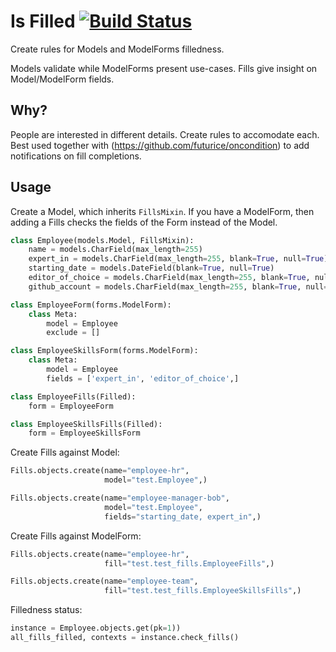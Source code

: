 Is Filled [![Build Status](https://travis-ci.org/futurice/isfilled.svg?branch=master)](https://travis-ci.org/futurice/isfilled)
============

Create rules for Models and ModelForms filledness.

Models validate while ModelForms present use-cases. Fills give insight on Model/ModelForm fields.

Why?
----

People are interested in different details. Create rules to accomodate each. Best used together with (https://github.com/futurice/oncondition)
to add notifications on fill completions.

Usage
-----

Create a Model, which inherits `FillsMixin`. If you have a ModelForm, then adding a Fills checks the fields of the Form instead of the Model.

```python
class Employee(models.Model, FillsMixin):
    name = models.CharField(max_length=255)
    expert_in = models.CharField(max_length=255, blank=True, null=True)
    starting_date = models.DateField(blank=True, null=True)
    editor_of_choice = models.CharField(max_length=255, blank=True, null=True)
    github_account = models.CharField(max_length=255, blank=True, null=True)

class EmployeeForm(forms.ModelForm):
    class Meta:
        model = Employee
        exclude = []

class EmployeeSkillsForm(forms.ModelForm):
    class Meta:
        model = Employee
        fields = ['expert_in', 'editor_of_choice',]

class EmployeeFills(Filled):
    form = EmployeeForm

class EmployeeSkillsFills(Filled):
    form = EmployeeSkillsForm
```

Create Fills against Model:

```python
Fills.objects.create(name="employee-hr",
                     model="test.Employee",)

Fills.objects.create(name="employee-manager-bob",
                     model="test.Employee",
                     fields="starting_date, expert_in",)
```

Create Fills against ModelForm:

```python
Fills.objects.create(name="employee-hr",
                     fill="test.test_fills.EmployeeFills",)

Fills.objects.create(name="employee-team",
                     fill="test.test_fills.EmployeeSkillsFills",)
```

Filledness status:

```python
instance = Employee.objects.get(pk=1))
all_fills_filled, contexts = instance.check_fills()
```


